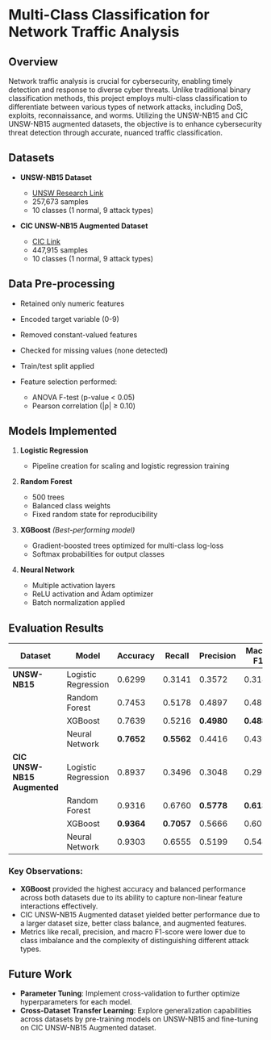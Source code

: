 # Multi-Class Classification for Network Traffic Analysis

## Overview

Network traffic analysis is crucial for cybersecurity, enabling timely detection and response to diverse cyber threats. Unlike traditional binary classification methods, this project employs multi-class classification to differentiate between various types of network attacks, including DoS, exploits, reconnaissance, and worms. Utilizing the UNSW-NB15 and CIC UNSW-NB15 augmented datasets, the objective is to enhance cybersecurity threat detection through accurate, nuanced traffic classification.

## Datasets

* **UNSW-NB15 Dataset**

  * [UNSW Research Link](https://research.unsw.edu.au/projects/unsw-nb15-dataset)
  * 257,673 samples
  * 10 classes (1 normal, 9 attack types)

* **CIC UNSW-NB15 Augmented Dataset**

  * [CIC Link](https://www.unb.ca/cic/datasets/cic-unsw-nb15.html)
  * 447,915 samples
  * 10 classes (1 normal, 9 attack types)

## Data Pre-processing

* Retained only numeric features
* Encoded target variable (0-9)
* Removed constant-valued features
* Checked for missing values (none detected)
* Train/test split applied
* Feature selection performed:

  * ANOVA F-test (p-value < 0.05)
  * Pearson correlation (|ρ| ≥ 0.10)

## Models Implemented

1. **Logistic Regression**

   * Pipeline creation for scaling and logistic regression training

2. **Random Forest**

   * 500 trees
   * Balanced class weights
   * Fixed random state for reproducibility

3. **XGBoost** *(Best-performing model)*

   * Gradient-boosted trees optimized for multi-class log-loss
   * Softmax probabilities for output classes

4. **Neural Network**

   * Multiple activation layers
   * ReLU activation and Adam optimizer
   * Batch normalization applied

## Evaluation Results

| Dataset                     | Model               | Accuracy   | Recall | Precision | Macro F1 | Weighted F1 |
| --------------------------- | ------------------- | ---------- | ------ | --------- | -------- | ----------- |
| **UNSW-NB15**               | Logistic Regression | 0.6299     | 0.3141 | 0.3572    | 0.3146   | 0.6476      |
|                             | Random Forest       | 0.7453     | 0.5178 | 0.4897    | 0.4871   | **0.7766**      |
|                             | XGBoost             | 0.7639     | 0.5216 | **0.4980**    | **0.4885**   | 0.7747      |
|                             | Neural Network      | **0.7652** | **0.5562** | 0.4416    | 0.4308   | 0.7617      |
| **CIC UNSW-NB15 Augmented** | Logistic Regression | 0.8937     | 0.3496 | 0.3048    | 0.2979   | 0.8918      |
|                             | Random Forest       | 0.9316     | 0.6760 | **0.5778**    | **0.6137**   | 0.9312      |
|                             | XGBoost             | **0.9364** | **0.7057** | 0.5666    | 0.6099   | **0.9361**      |
|                             | Neural Network      | 0.9303     | 0.6555 | 0.5199    | 0.5446   | 0.9299      |

### Key Observations:

* **XGBoost** provided the highest accuracy and balanced performance across both datasets due to its ability to capture non-linear feature interactions effectively.
* CIC UNSW-NB15 Augmented dataset yielded better performance due to a larger dataset size, better class balance, and augmented features.
* Metrics like recall, precision, and macro F1-score were lower due to class imbalance and the complexity of distinguishing different attack types.

## Future Work

* **Parameter Tuning**: Implement cross-validation to further optimize hyperparameters for each model.
* **Cross-Dataset Transfer Learning**: Explore generalization capabilities across datasets by pre-training models on UNSW-NB15 and fine-tuning on CIC UNSW-NB15 Augmented dataset.
